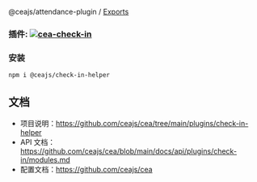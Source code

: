 @ceajs/attendance-plugin / [Exports](modules.md)

### 插件: <a align="center" href="https://www.npmjs.com/package/cea-check-in"><img alt="cea-check-in" src="https://img.shields.io/npm/v/cea-check-in?style=social&label=cea-check-in"></a>

### 安装

```bash
npm i @ceajs/check-in-helper
```

## 文档

- 项目说明：https://github.com/ceajs/cea/tree/main/plugins/check-in-helper
- API 文档：https://github.com/ceajs/cea/blob/main/docs/api/plugins/check-in/modules.md
- 配置文档：https://github.com/ceajs/cea
